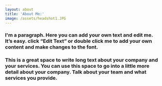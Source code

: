 ```yaml
---
layout: about
title: 'About Me:'
image: /assets/headshot1.JPG
---
```

### I'm a paragraph. Here you can add your own text and edit me. It’s easy. click “Edit Text” or double click me to add your own content and make changes to the font.​

### This is a great space to write long text about your company and your services. You can use this space to go into a little more detail about your company. Talk about your team and what services you provide.
